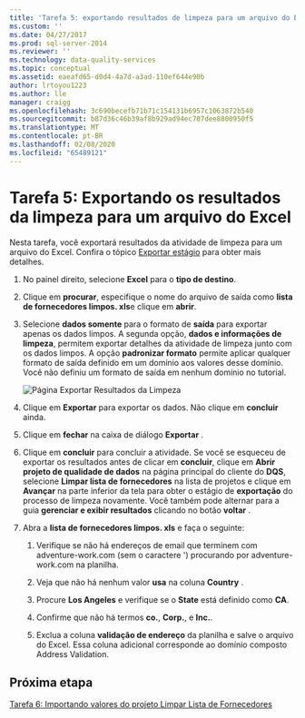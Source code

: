 ```yaml
---
title: 'Tarefa 5: exportando resultados de limpeza para um arquivo do Excel | Microsoft Docs'
ms.custom: ''
ms.date: 04/27/2017
ms.prod: sql-server-2014
ms.reviewer: ''
ms.technology: data-quality-services
ms.topic: conceptual
ms.assetid: eaeafd65-d0d4-4a7d-a3ad-110ef644e90b
author: lrtoyou1223
ms.author: lle
manager: craigg
ms.openlocfilehash: 3c690becefb71b71c154131b6957c1063872b540
ms.sourcegitcommit: b87d36c46b39af8b929ad94ec707dee8800950f5
ms.translationtype: MT
ms.contentlocale: pt-BR
ms.lasthandoff: 02/08/2020
ms.locfileid: "65489121"
---
```

# <a name="task-5-exporting-cleansing-results-to-an-excel-file"></a>Tarefa 5: Exportando os resultados da limpeza para um arquivo do Excel
  Nesta tarefa, você exportará resultados da atividade de limpeza para um arquivo do Excel. Confira o tópico [Exportar estágio](https://msdn.microsoft.com/library/hh213061.aspx#Export) para obter mais detalhes.  
  
1.  No painel direito, selecione **Excel** para o **tipo de destino**.  
  
2.  Clique em **procurar**, especifique o nome do arquivo de saída como **lista de fornecedores limpos. xls**e clique em **abrir**.  
  
3.  Selecione **dados somente** para o formato de **saída** para exportar apenas os dados limpos. A segunda opção, **dados e informações de limpeza**, permitem exportar detalhes da atividade de limpeza junto com os dados limpos. A opção **padronizar formato** permite aplicar qualquer formato de saída definido em um domínio aos valores desse domínio. Você não definiu um formato de saída em nenhum domínio no tutorial.  
  
     ![Página Exportar Resultados da Limpeza](../../2014/tutorials/media/et-exportingcleansingresultstoanexcelfile.jpg "Página Exportar Resultados da Limpeza")  
  
4.  Clique em **Exportar** para exportar os dados. Não clique em **concluir** ainda.  
  
5.  Clique em **fechar** na caixa de diálogo **Exportar** .  
  
6.  Clique em **concluir** para concluir a atividade. Se você se esqueceu de exportar os resultados antes de clicar em **concluir**, clique em **Abrir projeto de qualidade de dados** na página principal do cliente do **DQS**, selecione **Limpar lista de fornecedores** na lista de projetos e clique em **Avançar** na parte inferior da tela para obter o estágio de **exportação** do processo de limpeza novamente. Você também pode alternar para a guia **gerenciar e exibir resultados** clicando no botão **voltar** .  
  
7.  Abra a **lista de fornecedores limpos. xls** e faça o seguinte:  
  
    1.  Verifique se não há endereços de email que terminem com adventure-work.com (sem o caractere ') procurando por adventure-work.com na planilha.  
  
    2.  Veja que não há nenhum valor **usa** na coluna **Country** .  
  
    3.  Procure **Los Angeles** e verifique se o **State** está definido como **CA**.  
  
    4.  Confirme que não há termos **co.**, **Corp.**, e **Inc.**.  
  
    5.  Exclua a coluna **validação de endereço** da planilha e salve o arquivo do Excel. Essa coluna adicional corresponde ao domínio composto Address Validation.  
  
## <a name="next-step"></a>Próxima etapa  
 [Tarefa 6: Importando valores do projeto Limpar Lista de Fornecedores](../../2014/tutorials/task-6-importing-values-from-the-cleanse-supplier-list-project.md)  
  
  
